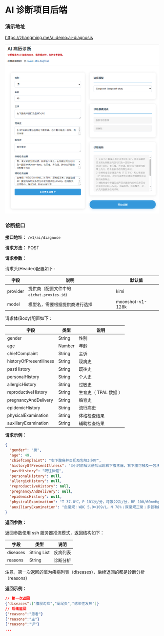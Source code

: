 # AI 诊断项目后端

### 演示地址

https://zhangming.me/ai:demo:ai-diagnosis

![AI 诊断界面](docs/img.png)

### 诊断接口

**接口地址：** `/v1/ai/diagnose`

**请求方法：** POST

**请求参数：**

请求头(Header)配置如下 :

| 字段       | 说明                              | 默认值 |
|----------|---------------------------------|-----|
| provider | 提供商（配置文件中的 `aichat.proxies.id`） | kimi |
| model    | 模型名，需要根据提供商进行选择                 | moonshot-v1-128k|

请求体(Body)配置如下：

| 字段                      | 类型     | 说明             |
|-------------------------|--------|----------------|
| gender                  | String | 性别             |
| age                     | Number | 年龄             |
| chiefComplaint          | String | 主诉             |
| historyOfPresentIllness | String | 现病史            |
| pastHistory             | String | 既往史            |
| personalHistory         | String | 个人史            |
| allergicHistory         | String | 过敏史            |
| reproductiveHistory     | String | 生育史（ TPAL 数据 ） |
| pregnancyAndDelivery    | String | 婚育史            |
| epidemicHistory         | String | 流行病史           |
| physicalExamination     | String | 体格检查结果         |
| auxiliaryExamination    | String | 辅助检查结果         |

**请求示例：**

```json
{
  "gender": "男",
  "age": 49,
  "chiefComplaint": "右下腹痛并自扪及包块3小时",
  "historyOfPresentIllness": "3小时前解大便后出现右下腹疼痛，右下腹可触及一包块，既往体健",
  "pastHistory": "既往体健",
  "personalHistory": null,
  "allergicHistory": null,
  "reproductiveHistory": null,
  "pregnancyAndDelivery": null,
  "epidemicHistory": null,
  "physicalExamination": "T 37.8℃，P 101次/分，呼吸22次/分，BP 100/60mmHg。腹软，未见胃肠型蠕动波，肝脾肋下未及，右侧腹股沟区可扪及一圆形肿块(4cm×4cm)，有压痛、界欠清，肿块位于腹股沟韧带上内方",
  "auxiliaryExamination": "血常规：WBC 5.0×109/L，N 78%；尿常规正常；多普勒超声：腹股沟纵切见多层分布混合回声区(4-5cm)，远端膨大，边界整齐；腹部X线：阶梯状液气平"
}
```

**返回参数：**

返回参数使用 ssh 服务器推流模式，返回结构如下：

| 字段       | 类型          | 说明   |
|----------|-------------|------|
| diseases | String List | 疾病列表 |
| reasons  | String      | 诊断分析 |

注意，第一次返回的值为疾病列表（diseases），后续返回的都是诊断分析 （reasons）

**返回示例：**

```json lines
// 第一次返回
{"diseases":["腹股沟疝","阑尾炎","感染性发热"]}
// 后续返回
{"reasons":"患者"}
{"reasons":"主"}
{"reasons":"诉"}
...
```